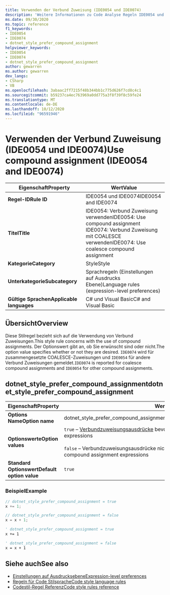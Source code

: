 ```yaml
---
title: Verwenden der Verbund Zuweisung (IDE0054 und IDE0074)
description: 'Weitere Informationen zu Code Analyse Regeln IDE0054 und IDE0074: Verwenden der Verbund Zuweisung'
ms.date: 09/30/2020
ms.topic: reference
f1_keywords:
- IDE0054
- IDE0074
- dotnet_style_prefer_compound_assignment
helpviewer_keywords:
- IDE0054
- IDE0074
- dotnet_style_prefer_compound_assignment
author: gewarren
ms.author: gewarren
dev_langs:
- CSharp
- VB
ms.openlocfilehash: 3abaac2ff7215f48b344bb1c775d626f7cd8c4c1
ms.sourcegitcommit: b59237ca4ec763969a0dd775a3f8f39f8c59fe24
ms.translationtype: MT
ms.contentlocale: de-DE
ms.lasthandoff: 10/12/2020
ms.locfileid: "96591946"
---
```

# <a name="use-compound-assignment-ide0054-and-ide0074"></a><span data-ttu-id="62125-103">Verwenden der Verbund Zuweisung (IDE0054 und IDE0074)</span><span class="sxs-lookup"><span data-stu-id="62125-103">Use compound assignment (IDE0054 and IDE0074)</span></span>

|<span data-ttu-id="62125-104">Eigenschaft</span><span class="sxs-lookup"><span data-stu-id="62125-104">Property</span></span>|<span data-ttu-id="62125-105">Wert</span><span class="sxs-lookup"><span data-stu-id="62125-105">Value</span></span>|
|-|-|
| <span data-ttu-id="62125-106">**Regel-ID**</span><span class="sxs-lookup"><span data-stu-id="62125-106">**Rule ID**</span></span> | <span data-ttu-id="62125-107">IDE0054 und IDE0074</span><span class="sxs-lookup"><span data-stu-id="62125-107">IDE0054 and IDE0074</span></span> |
| <span data-ttu-id="62125-108">**Titel**</span><span class="sxs-lookup"><span data-stu-id="62125-108">**Title**</span></span> | <span data-ttu-id="62125-109">IDE0054: Verbund Zuweisung verwenden</span><span class="sxs-lookup"><span data-stu-id="62125-109">IDE0054: Use compound assignment</span></span><br/> <span data-ttu-id="62125-110">IDE0074: Verbund Zuweisung mit COALESCE verwenden</span><span class="sxs-lookup"><span data-stu-id="62125-110">IDE0074: Use coalesce compound assignment</span></span> |
| <span data-ttu-id="62125-111">**Kategorie**</span><span class="sxs-lookup"><span data-stu-id="62125-111">**Category**</span></span> | <span data-ttu-id="62125-112">Style</span><span class="sxs-lookup"><span data-stu-id="62125-112">Style</span></span> |
| <span data-ttu-id="62125-113">**Unterkategorie**</span><span class="sxs-lookup"><span data-stu-id="62125-113">**Subcategory**</span></span> | <span data-ttu-id="62125-114">Sprachregeln (Einstellungen auf Ausdrucks Ebene)</span><span class="sxs-lookup"><span data-stu-id="62125-114">Language rules (expression-level preferences)</span></span> |
| <span data-ttu-id="62125-115">**Gültige Sprachen**</span><span class="sxs-lookup"><span data-stu-id="62125-115">**Applicable languages**</span></span> | <span data-ttu-id="62125-116">C# und Visual Basic</span><span class="sxs-lookup"><span data-stu-id="62125-116">C# and Visual Basic</span></span> |

## <a name="overview"></a><span data-ttu-id="62125-117">Übersicht</span><span class="sxs-lookup"><span data-stu-id="62125-117">Overview</span></span>

<span data-ttu-id="62125-118">Diese Stilregel bezieht sich auf die Verwendung von Verbund Zuweisungen.</span><span class="sxs-lookup"><span data-stu-id="62125-118">This style rule concerns with the use of compound assignments.</span></span> <span data-ttu-id="62125-119">Der Optionswert gibt an, ob Sie erwünscht sind oder nicht.</span><span class="sxs-lookup"><span data-stu-id="62125-119">The option value specifies whether or not they are desired.</span></span> <span data-ttu-id="62125-120">`IDE0074` wird für zusammengesetzte COALESCE-Zuweisungen und `IDE0054` für andere Verbund Zuweisungen gemeldet.</span><span class="sxs-lookup"><span data-stu-id="62125-120">`IDE0074` is reported for coalesce compound assignments and `IDE0054` for other compound assignments.</span></span>

## <a name="dotnet_style_prefer_compound_assignment"></a><span data-ttu-id="62125-121">dotnet_style_prefer_compound_assignment</span><span class="sxs-lookup"><span data-stu-id="62125-121">dotnet_style_prefer_compound_assignment</span></span>

|<span data-ttu-id="62125-122">Eigenschaft</span><span class="sxs-lookup"><span data-stu-id="62125-122">Property</span></span>|<span data-ttu-id="62125-123">Wert</span><span class="sxs-lookup"><span data-stu-id="62125-123">Value</span></span>|
|-|-|
| <span data-ttu-id="62125-124">**Options Name**</span><span class="sxs-lookup"><span data-stu-id="62125-124">**Option name**</span></span> | <span data-ttu-id="62125-125">dotnet_style_prefer_compound_assignment</span><span class="sxs-lookup"><span data-stu-id="62125-125">dotnet_style_prefer_compound_assignment</span></span>
| <span data-ttu-id="62125-126">**Optionswerte**</span><span class="sxs-lookup"><span data-stu-id="62125-126">**Option values**</span></span> | <span data-ttu-id="62125-127">`true` – [Verbundzuweisungsausdrücke](../../../csharp/language-reference/operators/assignment-operator.md#compound-assignment) bevorzugen</span><span class="sxs-lookup"><span data-stu-id="62125-127">`true` - Prefer [compound assignment](../../../csharp/language-reference/operators/assignment-operator.md#compound-assignment) expressions</span></span><br /><br /><span data-ttu-id="62125-128">`false` – Verbundzuweisungsausdrücke nicht bevorzugen</span><span class="sxs-lookup"><span data-stu-id="62125-128">`false` - Don't prefer compound assignment expressions</span></span> |
| <span data-ttu-id="62125-129">**Standard Optionswert**</span><span class="sxs-lookup"><span data-stu-id="62125-129">**Default option value**</span></span> | `true` |

### <a name="example"></a><span data-ttu-id="62125-130">Beispiel</span><span class="sxs-lookup"><span data-stu-id="62125-130">Example</span></span>

```csharp
// dotnet_style_prefer_compound_assignment = true
x += 1;

// dotnet_style_prefer_compound_assignment = false
x = x + 1;
```

```vb
' dotnet_style_prefer_compound_assignment = true
x += 1

' dotnet_style_prefer_compound_assignment = false
x = x + 1
```

## <a name="see-also"></a><span data-ttu-id="62125-131">Siehe auch</span><span class="sxs-lookup"><span data-stu-id="62125-131">See also</span></span>

- [<span data-ttu-id="62125-132">Einstellungen auf Ausdrucksebene</span><span class="sxs-lookup"><span data-stu-id="62125-132">Expression-level preferences</span></span>](expression-level-preferences.md)
- [<span data-ttu-id="62125-133">Regeln für Code Stilsprache</span><span class="sxs-lookup"><span data-stu-id="62125-133">Code style language rules</span></span>](language-rules.md)
- [<span data-ttu-id="62125-134">Codestil-Regel Referenz</span><span class="sxs-lookup"><span data-stu-id="62125-134">Code style rules reference</span></span>](index.md)
